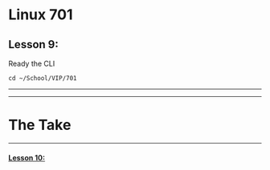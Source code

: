 # Linux 701
## Lesson 9: 

Ready the CLI

```console
cd ~/School/VIP/701
```
___


___

# The Take

___

#### [Lesson 10: ](https://github.com/inkVerb/vip/blob/master/701/Lesson-10.md)